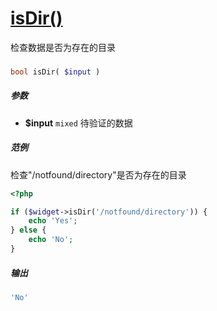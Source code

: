 [isDir()](http://twinh.github.com/widget/api/isDir)
===================================================

检查数据是否为存在的目录

### 
```php
bool isDir( $input )
```

##### 参数
* **$input** `mixed` 待验证的数据

##### 范例
检查"/notfound/directory"是否为存在的目录

```php
<?php

if ($widget->isDir('/notfound/directory')) {
    echo 'Yes';
} else {
    echo 'No';
}
```
##### 输出
```php
'No'
```
